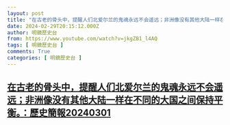 ```yaml
---
layout: post
title: "在古老的骨头中，提醒人们北爱尔兰的鬼魂永远不会遥远；非洲像没有其他大陆一样在不同的大国之间保持平衡。：歷史簡報20240301"
date: 2024-02-29T20:15:12.000Z
author: 明鏡歷史台
from: https://www.youtube.com/watch?v=jkgZB1_l4AQ
tags: [ 明鏡歷史台 ]
comments: True
categories: [ 明鏡歷史台 ]
---
```

<!--1709237712000-->
[在古老的骨头中，提醒人们北爱尔兰的鬼魂永远不会遥远；非洲像没有其他大陆一样在不同的大国之间保持平衡。：歷史簡報20240301](https://www.youtube.com/watch?v=jkgZB1_l4AQ)
------

<div>

</div>
